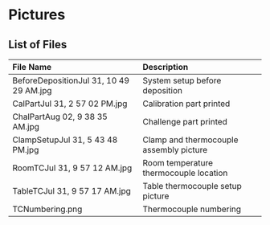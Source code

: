 # Pictures
## List of Files

|File Name| Description|
|:---|:---|
|BeforeDepositionJul 31, 10 49 29 AM.jpg| System setup before deposition|
|CalPartJul 31, 2 57 02 PM.jpg| Calibration part printed|
|ChalPartAug 02, 9 38 35 AM.jpg |Challenge part printed|
|ClampSetupJul 31, 5 43 48 PM.jpg |Clamp and thermocouple assembly picture|
|RoomTCJul 31, 9 57 12 AM.jpg |Room temperature thermocouple location|
|TableTCJul 31, 9 57 17 AM.jpg| Table thermocouple setup picture|
|TCNumbering.png |Thermocouple numbering|

